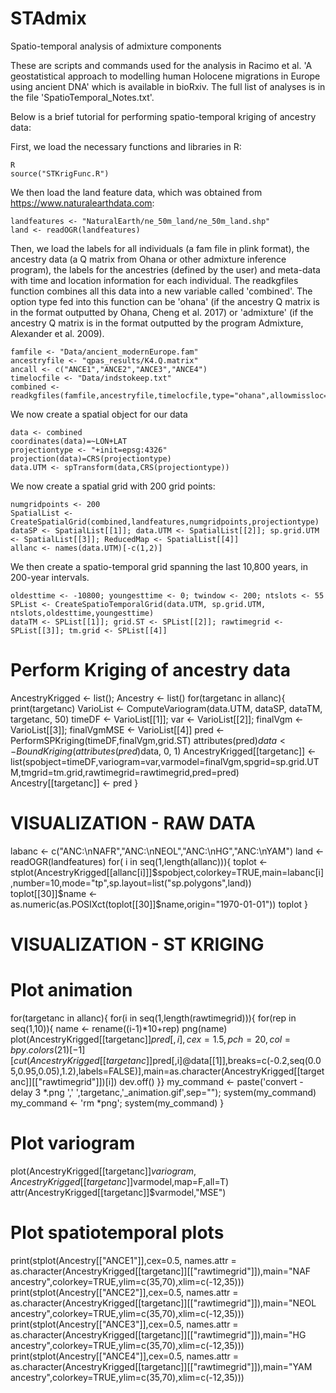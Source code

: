 # STAdmix
Spatio-temporal analysis of admixture components

These are scripts and commands used for the analysis in Racimo et al. 'A geostatistical approach to modelling human Holocene
migrations in Europe using ancient DNA' which is available in bioRxiv. The full list of analyses is in the file 'SpatioTemporal_Notes.txt'.

Below is a brief tutorial for performing spatio-temporal kriging of ancestry data:

First, we load the necessary functions and libraries in R:

```
R
source("STKrigFunc.R")
```

We then load the land feature data, which was obtained from https://www.naturalearthdata.com:

```
landfeatures <- "NaturalEarth/ne_50m_land/ne_50m_land.shp"
land <- readOGR(landfeatures)
```

Then, we load the labels for all individuals (a fam file in plink format), the ancestry data (a Q matrix from Ohana or other admixture inference program), the labels for the ancestries (defined by the user) and meta-data with time and location information for each individual. The readkgfiles function combines all this data into a new variable called 'combined'. The option type fed into this function can be 'ohana' (if the ancestry Q matrix is in the format outputted by Ohana, Cheng et al. 2017) or 'admixture' (if the ancestry Q matrix is in the format outputted by the program Admixture, Alexander et al. 2009).

```
famfile <- "Data/ancient_modernEurope.fam"
ancestryfile <- "qpas_results/K4.Q.matrix"
ancall <- c("ANCE1","ANCE2","ANCE3","ANCE4")
timelocfile <- "Data/indstokeep.txt"
combined <- readkgfiles(famfile,ancestryfile,timelocfile,type="ohana",allowmissloc=TRUE,oldesttime=13000,minlat=35,maxlat=72,minlon=-20,maxlon=80)
```

We now create a spatial object for our data

```
data <- combined
coordinates(data)=~LON+LAT
projectiontype <- "+init=epsg:4326"
projection(data)=CRS(projectiontype)
data.UTM <- spTransform(data,CRS(projectiontype))
```

We now create a spatial grid with 200 grid points:

```
numgridpoints <- 200
SpatialList <- CreateSpatialGrid(combined,landfeatures,numgridpoints,projectiontype)
dataSP <- SpatialList[[1]]; data.UTM <- SpatialList[[2]]; sp.grid.UTM <- SpatialList[[3]]; ReducedMap <- SpatialList[[4]]
allanc <- names(data.UTM)[-c(1,2)]
```

We then create a spatio-temporal grid spanning the last 10,800 years, in 200-year intervals.

```
oldesttime <- -10800; youngesttime <- 0; twindow <- 200; ntslots <- 55
SPList <- CreateSpatioTemporalGrid(data.UTM, sp.grid.UTM, ntslots,oldesttime,youngesttime)
dataTM <- SPList[[1]]; grid.ST <- SPList[[2]]; rawtimegrid <- SPList[[3]]; tm.grid <- SPList[[4]]
```


# Perform Kriging of ancestry data
AncestryKrigged <- list(); Ancestry <- list()
for(targetanc in allanc){
print(targetanc)
VarioList <- ComputeVariogram(data.UTM, dataSP, dataTM, targetanc, 50)
timeDF <- VarioList[[1]]; var <- VarioList[[2]]; finalVgm <- VarioList[[3]]; finalVgmMSE <- VarioList[[4]]
pred <- PerformSPKriging(timeDF,finalVgm,grid.ST)
attributes(pred)$data <- BoundKriging(attributes(pred)$data, 0, 1)
AncestryKrigged[[targetanc]] <- list(spobject=timeDF,variogram=var,varmodel=finalVgm,spgrid=sp.grid.UTM,tmgrid=tm.grid,rawtimegrid=rawtimegrid,pred=pred)
Ancestry[[targetanc]] <- pred
}


# VISUALIZATION - RAW DATA
labanc <- c("ANC:\nNAFR","ANC:\nNEOL","ANC:\nHG","ANC:\nYAM")
land <- readOGR(landfeatures)
for( i in seq(1,length(allanc))){
toplot <- stplot(AncestryKrigged[[allanc[i]]]$spobject,colorkey=TRUE,main=labanc[i],number=10,mode="tp",sp.layout=list("sp.polygons",land)) 
toplot[[30]]$name <- as.numeric(as.POSIXct(toplot[[30]]$name,origin="1970-01-01"))
toplot
}

# VISUALIZATION - ST KRIGING
# Plot animation
for(targetanc in allanc){
for(i in seq(1,length(rawtimegrid))){
for(rep in seq(1,10)){
name <- rename((i-1)*10+rep)
png(name)
plot(AncestryKrigged[[targetanc]]$pred[,i],cex=1.5,pch=20,col=bpy.colors(21)[-1][cut(AncestryKrigged[[targetanc]]$pred[,i]@data[[1]],breaks=c(-0.2,seq(0.05,0.95,0.05),1.2),labels=FALSE)],main=as.character(AncestryKrigged[[targetanc]][["rawtimegrid"]])[i])
dev.off()
}}
my_command <- paste('convert -delay 3 *.png ',' ',targetanc,'_animation.gif',sep=""); system(my_command)
my_command <- 'rm *png'; system(my_command)
}
# Plot variogram
plot(AncestryKrigged[[targetanc]]$variogram,AncestryKrigged[[targetanc]]$varmodel,map=F,all=T)
attr(AncestryKrigged[[targetanc]]$varmodel,"MSE")
# Plot spatiotemporal plots
print(stplot(Ancestry[["ANCE1"]],cex=0.5, names.attr = as.character(AncestryKrigged[[targetanc]][["rawtimegrid"]]),main="NAF ancestry",colorkey=TRUE,ylim=c(35,70),xlim=c(-12,35)))
print(stplot(Ancestry[["ANCE2"]],cex=0.5, names.attr = as.character(AncestryKrigged[[targetanc]][["rawtimegrid"]]),main="NEOL ancestry",colorkey=TRUE,ylim=c(35,70),xlim=c(-12,35)))
print(stplot(Ancestry[["ANCE3"]],cex=0.5, names.attr = as.character(AncestryKrigged[[targetanc]][["rawtimegrid"]]),main="HG ancestry",colorkey=TRUE,ylim=c(35,70),xlim=c(-12,35)))
print(stplot(Ancestry[["ANCE4"]],cex=0.5, names.attr = as.character(AncestryKrigged[[targetanc]][["rawtimegrid"]]),main="YAM ancestry",colorkey=TRUE,ylim=c(35,70),xlim=c(-12,35)))

